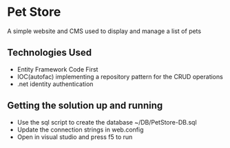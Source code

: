 <h1>Pet Store</h1>
<p>A simple website and CMS used to display and manage a list of pets</p>
<h2>Technologies Used</h2>
<ul>
    <li>Entity Framework Code First</li>
    <li>IOC(autofac) implementing a repository pattern for the CRUD operations</li>
    <li>.net identity authentication</li>
</ul>
<h2>Getting the solution up and running</h2>
<ul>
    <li>Use the sql script to create the database ~/DB/PetStore-DB.sql</li>
    <li>Update the connection strings in web.config</li>
    <li>Open in visual studio and press f5 to run</li> 
</ul>